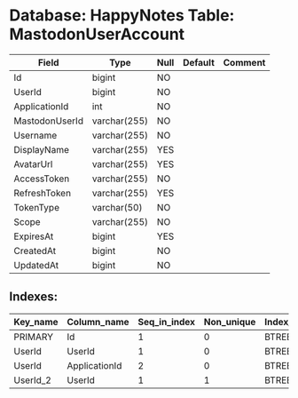 # Database: HappyNotes Table: MastodonUserAccount

 Field          | Type         | Null | Default | Comment
----------------|--------------|------|---------|---------
 Id             | bigint       | NO   |         |
 UserId         | bigint       | NO   |         |
 ApplicationId  | int          | NO   |         |
 MastodonUserId | varchar(255) | NO   |         |
 Username       | varchar(255) | NO   |         |
 DisplayName    | varchar(255) | YES  |         |
 AvatarUrl      | varchar(255) | YES  |         |
 AccessToken    | varchar(255) | NO   |         |
 RefreshToken   | varchar(255) | YES  |         |
 TokenType      | varchar(50)  | NO   |         |
 Scope          | varchar(255) | NO   |         |
 ExpiresAt      | bigint       | YES  |         |
 CreatedAt      | bigint       | NO   |         |
 UpdatedAt      | bigint       | NO   |         |

## Indexes: 

 Key_name | Column_name   | Seq_in_index | Non_unique | Index_type | Visible
----------|---------------|--------------|------------|------------|---------
 PRIMARY  | Id            |            1 |          0 | BTREE      | YES
 UserId   | UserId        |            1 |          0 | BTREE      | YES
 UserId   | ApplicationId |            2 |          0 | BTREE      | YES
 UserId_2 | UserId        |            1 |          1 | BTREE      | YES
